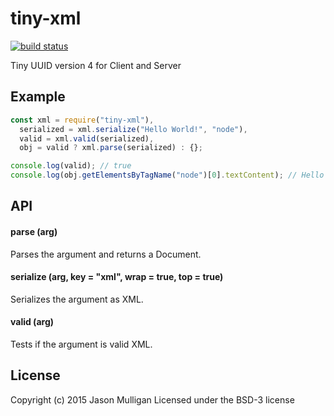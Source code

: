 # tiny-xml
[![build status](https://secure.travis-ci.org/avoidwork/tiny-xml.svg)](http://travis-ci.org/avoidwork/tiny-xml)

Tiny UUID version 4 for Client and Server

## Example
```javascript
const xml = require("tiny-xml"),
  serialized = xml.serialize("Hello World!", "node"),
  valid = xml.valid(serialized),
  obj = valid ? xml.parse(serialized) : {};

console.log(valid); // true
console.log(obj.getElementsByTagName("node")[0].textContent); // Hello World!
```

## API

#### parse (arg)
Parses the argument and returns a Document.

#### serialize (arg, key = "xml", wrap = true, top = true)
Serializes the argument as XML.

#### valid (arg)
Tests if the argument is valid XML.

## License
Copyright (c) 2015 Jason Mulligan
Licensed under the BSD-3 license
